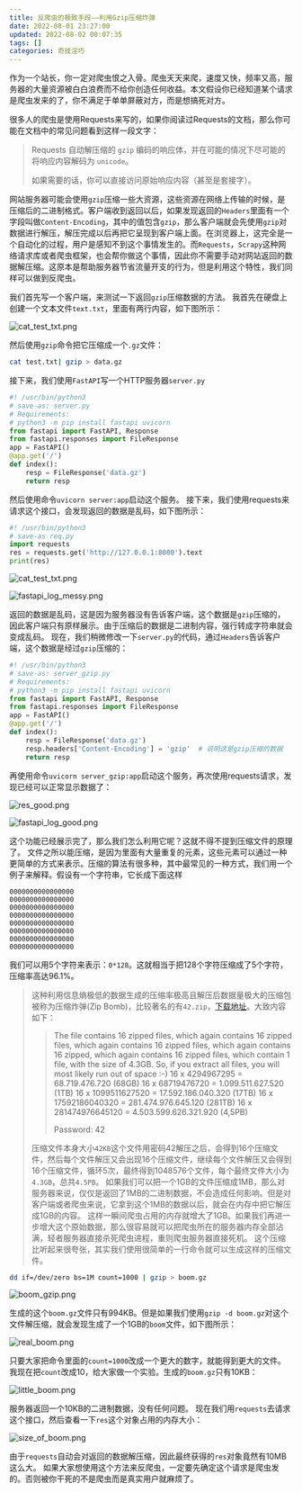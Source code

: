 ```yaml
---
title: 反爬虫的极致手段——利用Gzip压缩炸弹
date: 2022-08-01 23:27:00
updated: 2022-08-02 00:07:35
tags: []
categories: 奇技淫巧
---
```


作为一个站长，你一定对爬虫恨之入骨。爬虫天天来爬，速度又快，频率又高，服务器的大量资源被白白浪费而不给你创造任何收益。本文假设你已经知道某个请求是爬虫发来的了，你不满足于单单屏蔽对方，而是想搞死对方。

<!--more-->

很多人的爬虫是使用Requests来写的，如果你阅读过Requests的文档，那么你可能在文档中的常见问题看到这样一段文字：
> Requests 自动解压缩的 `gzip` 编码的响应体，并在可能的情况下尽可能的将响应内容解码为 `unicode`。
>
> 如果需要的话，你可以直接访问原始响应内容（甚至是套接字）。

网站服务器可能会使用`gzip`压缩一些大资源，这些资源在网络上传输的时候，是压缩后的二进制格式。客户端收到返回以后，如果发现返回的`Headers`里面有一个字段叫做`Content-Encoding`，其中的值包含`gzip`，那么客户端就会先使用`gzip`对数据进行解压，解压完成以后再把它呈现到客户端上面。在浏览器上，这完全是一个自动化的过程，用户是感知不到这个事情发生的。而`Requests`，`Scrapy`这种网络请求库或者爬虫框架，也会帮你做这个事情，因此你不需要手动对网站返回的数据解压缩。这原本是帮助服务器节省流量开支的行为，但是利用这个特性，我们同样可以做到反爬虫。

我们首先写一个客户端，来测试一下返回`gzip`压缩数据的方法。
我首先在硬盘上创建一个文本文件`text.txt`，里面有两行内容，如下图所示：

![cat_test_txt.png](/legacy/imgs/2938691791.png)

然后使用`gzip`命令把它压缩成一个`.gz`文件：

```bash
cat test.txt| gzip > data.gz
```

接下来，我们使用`FastAPI`写一个HTTP服务器`server.py`

```python
#! /usr/bin/python3
# save-as: server.py
# Requirements:
# python3 -m pip install fastapi uvicorn
from fastapi import FastAPI, Response
from fastapi.responses import FileResponse
app = FastAPI()
@app.get('/')
def index():
    resp = FileResponse('data.gz')
    return resp
```

然后使用命令`uvicorn server:app`启动这个服务。
接下来，我们使用requests来请求这个接口，会发现返回的数据是乱码，如下图所示：

```python
#! /usr/bin/python3
# save-as req.py
import requests
res = requests.get('http://127.0.0.1:8000').text
print(res)
```

![cat_test_txt.png](/legacy/imgs/3430014703.png)

![fastapi_log_messy.png](/legacy/imgs/205120399.png)

返回的数据是乱码，这是因为服务器没有告诉客户端，这个数据是`gzip`压缩的，因此客户端只有原样展示。由于压缩后的数据是二进制内容，强行转成字符串就会变成乱码。
现在，我们稍微修改一下`server.py`的代码，通过`Headers`告诉客户端，这个数据是经过`gzip`压缩的：

```python
#! /usr/bin/python3
# save-as: server_gzip.py
# Requirements:
# python3 -m pip install fastapi uvicorn
from fastapi import FastAPI, Response
from fastapi.responses import FileResponse
app = FastAPI()
@app.get('/')
def index():
    resp = FileResponse('data.gz')
    resp.headers['Content-Encoding'] = 'gzip'  # 说明这是gzip压缩的数据
    return resp
```

再使用命令`uvicorn server_gzip:app`启动这个服务，再次使用requests请求，发现已经可以正常显示数据了：

![res_good.png](/legacy/imgs/2546853461.png)

![fastapi_log_good.png](/legacy/imgs/546238108.png)

这个功能已经展示完了，那么我们怎么利用它呢？这就不得不提到压缩文件的原理了。
文件之所以能压缩，是因为里面有大量重复的元素，这些元素可以通过一种更简单的方式来表示。压缩的算法有很多种，其中最常见的一种方式，我们用一个例子来解释。假设有一个字符串，它长成下面这样

```
0000000000000000
0000000000000000
0000000000000000
0000000000000000
0000000000000000
0000000000000000
0000000000000000
0000000000000000
```

我们可以用5个字符来表示：`0*128`。这就相当于把128个字符压缩成了5个字符，压缩率高达96.1%。

> 这种利用信息熵极低的数据生成的压缩率极高且解压后数据量极大的压缩包被称为压缩炸弹(Zip Bomb)，比较著名的有`42.zip`，[下载地址](https://unforgettable.dk/)。大致内容如下：
> >
> > The file contains 16 zipped files, which again contains 16 zipped files, which again contains 16 zipped files, which again contains 16 zipped, which again contains 16 zipped files, which contain 1 file, with the size of 4.3GB.
> > So, if you extract all files, you will most likely run out of space :-)
> > 16 x 4294967295       = 68.719.476.720 (68GB)
> > 16 x 68719476720      = 1.099.511.627.520 (1TB)
> > 16 x 1099511627520    = 17.592.186.040.320 (17TB)
> > 16 x 17592186040320   = 281.474.976.645.120 (281TB)
> > 16 x 281474976645120  = 4.503.599.626.321.920 (4,5PB)
> >
> > Password: 42
> >
> 压缩文件本身大小`42KB`这个文件用密码42解压之后，会得到16个压缩文件，然后每个文件解压又会出现16个压缩文件，继续每个文件解压又会得到16个压缩文件，循环5次，最终得到1048576个文件，每个最终文件大小为`4.3GB`，总共`4.5PB`。
如果我们可以把一个1GB的文件压缩成1MB，那么对服务器来说，仅仅是返回了1MB的二进制数据，不会造成任何影响。但是对客户端或者爬虫来说，它拿到这个1MB的数据以后，就会在内存中把它解压成1GB的内容。
这样一瞬间爬虫占用的内存就增大了1GB。如果我们再进一步增大这个原始数据，那么很容易就可以把爬虫所在的服务器内存全部沾满，轻者服务器直接杀死爬虫进程，重则爬虫服务器直接死机。
这个压缩比听起来很夸张，其实我们使用很简单的一行命令就可以生成这样的压缩文件。

```bash
dd if=/dev/zero bs=1M count=1000 | gzip > boom.gz
```

![boom_gzip.png](/legacy/imgs/883190545.png)

生成的这个`boom.gz`文件只有994KB。但是如果我们使用`gzip -d boom.gz`对这个文件解压缩，就会发现生成了一个1GB的`boom`文件，如下图所示：

![real_boom.png](/legacy/imgs/3574187962.png)

只要大家把命令里面的`count=1000`改成一个更大的数字，就能得到更大的文件。
我现在把`count`改成10，给大家做一个实验。生成的`boom.gz`只有10KB：

![little_boom.png](/legacy/imgs/1400469115.png)

服务器返回一个10KB的二进制数据，没有任何问题。
现在我们用`requests`去请求这个接口，然后查看一下`res`这个对象占用的内存大小：

![size_of_boom.png](/legacy/imgs/1893723029.png)

由于`requests`自动会对返回的数据解压缩，因此最终获得的`res`对象竟然有10MB这么大。
如果大家想使用这个方法来反爬虫，一定要先确定这个请求是爬虫发的。否则被你干死的不是爬虫而是真实用户就麻烦了。
